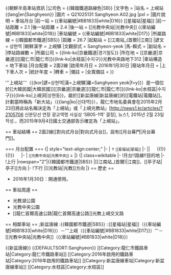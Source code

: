 {{朝鮮半島車站資訊
|公司色 = {{韓國鐵道路線色|SB}}
|文字色 = 
|站名 = 上峴站<br>{{lang|en|Sanghyeon}}
|圖片 = Q21025131 Sanghyeon A02.jpg
|pxl = 
|圖片說明 = 車站月台
|前一站 = {{車站編號|#BB1833|white|D16}} [[星福站|星福]]
|前一站距離 = 2.1
|後一站距離 = 2.4
|後一站 = [[光教中央站|光教中央]] {{車站編號|#BB1833|white|D18}}
|車站編號 = {{車站編號|#BB1833|white|D17}}
|所屬路線 = {{韓國都市鐵道|SBS}}
|距離 = 26.7
|起點站 = [[江南站_(首爾)|江南]]
|諺文 = 상현역 
|朝鮮漢字 = 上峴驛
|文觀部式 = Sanghyeon-yeok
|馬-賴式 = 
|副站名 = 
|停站路線數 = 
|所屬公司 = {{link-ko|京畿鐵道|경기철도}}
|所在地 = [[京畿道|京畿道]][[龍仁市|龍仁市]]{{link-ko|水枝區|수지구}}光教中央路地下312
|車站構造 = 地下車站
|月台配置 = 2面2線
|啟用年月日 = 2016年1月30日 
|廢站年月日 = 
|上下車人次 = 
|統計年度 =
|轉車 = 
|備註 = 
|全寬備註 = 
}}

'''上峴站'''（{{kor|諺=상현역|漢=上峴驛|羅=Sanghyeon yeok|f=y}}）是一個位於[[大韓民國|大韓民國]][[京畿道|京畿道]][[龍仁市|龍仁市]]{{link-ko|水枝區|수지구}}{{link-ko|上峴洞|상현동}}，屬於[[新盆唐線|新盆唐線]]的[[電鐵站|電鐵站]]。計劃當時稱為「新大站」（{{lang|ko|신대역}}），龍仁市地名委員會在2015年2月23日將此站名稱決定為「上峴站」或「上峴光教站」<ref>[http://news1.kr/articles/?2105706 신분당선 연장 광교역명 사실상 ‘SB05-1역’ 결정], 뉴스1, 2015년 2월 23일 작성.</ref>，而2015年9月4日國土交通部告示確定為「上峴站」。

== 車站結構 ==
2面2線[[對向式月台|對向式月台]]，設有[[月台幕門|月台幕門]]。

=== 月台配置 ===
{| style="text-align:center;"
|-
| <small>↑ [[星福站|星福]]</small>
|-
|| <span style="color: #ffffff; background-color: {{韓國鐵道路線色|SB|S}};">上</span> {{!}} {{!}} <span style="color: #ffffff; background-color: {{韓國鐵道路線色|SB|S}};">下</span> 
|-
| <small>[[光教中央站|光教中央]] ↓</small>
|}
{| class=wikitable
|-
!月台!!路線!!目的地
|-
!上行
|rowspan="2"|{{韓國都市鐵道|SBS}}
|[[江南站_(首爾)|江南]]、[[亭子站|亭子]]方向
|-
!下行
|[[光教站|光教]]方向
|}
== 歷史 ==
* 2016年1月30日：開通使用。

== 車站周邊 ==
* 光教湖公園
* 光教中央公園
* [[龍仁首爾高速公路|龍仁首爾高速公路]]光教上峴交叉路

== 相鄰車站 ==
;新盆唐線
:{{韓國都市鐵道|SBS}}
::[[星福站|星福]]（{{車站編號|#BB1833|white|D16}}）－'''上峴（{{車站編號|#BB1833|white|D17}}）'''－[[光教中央站|光教中央]]（{{車站編號|#BB1833|white|D18}}）   

{{新盆唐線}}
{{DEFAULTSORT:Sanghyeon}}
[[Category:龍仁市鐵路車站|Category:龍仁市鐵路車站]]
[[Category:2016年啟用的鐵路車站|Category:2016年啟用的鐵路車站]]
[[Category:新盆唐線車站|Category:新盆唐線車站]]
[[Category:水枝區|Category:水枝區]]